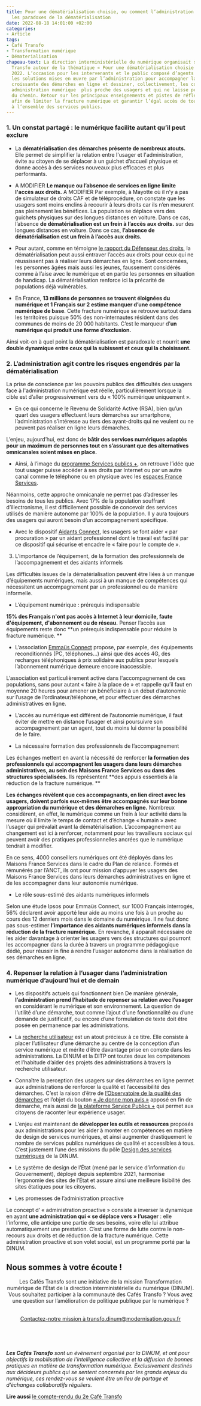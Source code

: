 ```yaml
---
title: Pour une dématérialisation choisie, ou comment l’administration prend en compte
  les paradoxes de la dématérialisation
date: 2022-08-18 14:01:00 +02:00
categories:
- Article
tags:
- Café Transfo
- Transformation numérique
- Dématerialisation
chapeau-text: La direction interministérielle du numérique organisait son 3e Café
  Transfo autour de la thématique « Pour une dématérialisation choisie », fin avril
  2022. L’occasion pour les intervenants et le public composé d’agents de l’État d’interroger
  les solutions mises en œuvre par l’administration pour accompagner la numérisation
  croissante des démarches en ligne et dessiner, collectivement, les contours d’une
  administration numérique  plus proche des usagers et qui ne laisse personne au bord
  du chemin. Retour sur les principaux enseignements et pistes de réflexion évoquées
  afin de limiter la fracture numérique et garantir l’égal accès de toutes et tous
  à l’ensemble des services publics.
---
```


### 1. Un constat partagé : le numérique facilite autant qu’il peut exclure
	
* La **dématérialisation des démarches présente de nombreux atouts.** Elle permet de simplifier la relation entre l'usager et l'administration, évite au citoyen de se déplacer à un guichet d’accueil physique et donne accès à des services nouveaux plus efficaces et plus performants.

* A MODIFIER **Le manque ou l’absence de services en ligne limite l'accès aux droits.** A MODIFIER Par exemple, à Mayotte où il n’y a pas de simulateur de droits CAF et de téléprocédure, on constate que les usagers sont moins enclins à recourir à leurs droits car ils n’en mesurent pas pleinement les bénéfices. La population se déplace vers des guichets physiques sur des longues distances en voiture. Dans ce cas, l’absence **de dématérialisation est un frein à l’accès aux droits.**
sur des longues distances en voiture. Dans ce cas, **l’absence de dématérialisation est un frein à l’accès aux droits.**

* Pour autant, comme en témoigne [le rapport du Défenseur des droits](https://www.defenseurdesdroits.fr/fr/rapports/2022/02/rapport-dematerialisation-des-services-publics-trois-ans-apres-ou-en-est-on), la dématérialisation peut aussi entraver l’accès aux droits pour ceux qui ne réussissent pas à réaliser leurs démarches en ligne. Sont concernées, les personnes âgées mais aussi les jeunes, faussement considérés comme à l’aise avec le numérique et en partie les personnes en situation de handicap. La dématérialisation renforce ici la précarité de populations déjà vulnérables. 

* En France, **13 millions de personnes se trouvent éloignées du numérique et 1 Français sur 2 estime manquer d’une compétence numérique de base**. Cette fracture numérique se retrouve surtout dans les territoires puisque 50% des non-internautes résident dans des communes de moins de 20 000 habitants. C’est le marqueur d’**un numérique qui produit une forme d’exclusion.**

Ainsi voit-on à quel point la dématérialisation est paradoxale et nourrit **une double dynamique entre ceux qui la subissent et ceux qui la choisissent.** 

### 2. L’administration agit contre les risques engendrés par la dématérialisation

La prise de conscience par les pouvoirs publics des difficultés des usagers face à l'administration numérique est réelle, particulièrement lorsque la cible est d’aller progressivement vers du « 100% numérique uniquement ». 

* En ce qui concerne le Revenu de Solidarité Active (RSA), bien qu’un quart des usagers effectuent leurs démarches sur smartphone, l’administration s’intéresse au tiers des ayant-droits qui ne veulent ou ne peuvent pas réaliser en ligne leurs démarches. 

L’enjeu, aujourd’hui, est donc de **bâtir des services numériques adaptés pour un maximum de personnes tout en s’assurant que des alternatives omnicanales soient mises en place.**

* Ainsi, à l’image du [programme Services publics +](https://www.plus.transformation.gouv.fr/), on retrouve l’idée que tout usager puisse accéder à ses droits par Internet ou par un autre canal comme le téléphone ou en physique avec les [espaces France Services](https://agence-cohesion-territoires.gouv.fr/france-services-36).
 
Néanmoins, cette approche omnicanale ne permet pas d’adresser les besoins de tous les publics. Avec 17% de la population souffrant d’illectronisme, il est difficilement possible de concevoir des services utilisés de manière autonome par 100% de la population. Il y aura toujours des usagers qui auront besoin d’un accompagnement spécifique. 

* Avec le dispositif [Aidants Connect](https://aidantsconnect.beta.gouv.fr/), les usagers se font aider « par procuration » par un aidant professionnel dont le travail est facilité par ce dispositif qui sécurise et encadre le « faire pour le compte de ».

3. L’importance de l’équipement, de la formation des professionnels de l’accompagnement et des aidants informels

Les difficultés issues de la dématérialisation peuvent être liées à un manque d’équipements numériques, mais aussi à un manque de compétences qui nécessitent un accompagnement par un professionnel ou de manière informelle. 

* L’équipement numérique : prérequis indispensable

**15% des Français n'ont pas accès à Internet à leur domicile, faute d'équipement, d'abonnement ou de réseau.** Penser l’accès aux équipements reste donc **un prérequis indispensable pour réduire la fracture numérique. **

* L’association [Emmaüs Connect](https://emmaus-connect.org/) propose, par exemple, des équipements reconditionnés (PC, téléphones…) ainsi que des accès 4G, des recharges téléphoniques à prix solidaire aux publics pour lesquels l’abonnement numérique demeure encore inaccessible. 

L’association est particulièrement active dans l'accompagnement de ces populations, sans pour autant « faire à la place de » et rappelle qu’il faut en moyenne 20 heures pour amener un bénéficiaire à un début d’autonomie sur l’usage de l’ordinateur/téléphone, et pour effectuer des démarches administratives en ligne. 

* L’accès au numérique est différent de l’autonomie numérique, il faut éviter de mettre en distance l’usager et ainsi poursuivre son accompagnement par un agent, tout du moins lui donner la possibilité de le faire.

* La nécessaire formation des professionnels de l’accompagnement

Les échanges mettent en avant la nécessité de renforcer **la formation des professionnels qui accompagnent les usagers dans leurs démarches administratives, au sein des Maisons France Services ou dans des structures spécialisées.** Ils représentent **des appuis essentiels à la réduction de la fracture numérique. **

**Les échanges révèlent que ces accompagnants, en lien direct avec les usagers, doivent parfois eux-mêmes être accompagnés sur leur bonne appropriation du numérique et des démarches en ligne.** Nombreux considèrent, en effet, le numérique comme un frein à leur activité dans la mesure où il limite le temps de contact et d’échange « humain » avec l’usager qui prévalait avant la dématérialisation. L’accompagnement au changement est ici à renforcer, notamment pour les travailleurs sociaux qui peuvent avoir des pratiques professionnelles ancrées que le numérique tendrait à modifier.

En ce sens, 4000 conseillers numériques ont été déployés dans les Maisons France Services dans le cadre du Plan de relance. Formés et rémunérés par l’ANCT, ils ont pour mission d’appuyer les usagers des Maisons France Services dans leurs démarches administratives en ligne et de les accompagner dans leur autonomie numérique. 

* Le rôle sous-estimé des aidants numériques informels

Selon une étude Ipsos pour Emmaüs Connect, sur 1000 Français interrogés, 56% déclarent avoir apporté leur aide au moins une fois à un proche au cours des 12 derniers mois dans le domaine du numérique. Il ne faut donc pas sous-estimer **l’importance des aidants numériques informels dans la réduction de la fracture numérique.** En revanche, il apparaît nécessaire de les aider davantage à orienter les usagers vers des structures qui pourront les accompagner dans la durée à travers un programme pédagogique dédié, pour réussir in fine à rendre l’usager autonome dans la réalisation de ses démarches en ligne.

### 4. Repenser la relation à l’usager dans l’administration numérique d’aujourd’hui et de demain

* Les dispositifs actuels qui fonctionnent bien
De manière générale, **l’administration prend l’habitude de repenser sa relation avec l’usager** en considérant le numérique et son environnement. La question de l’utilité d’une démarche, tout comme l’ajout d’une fonctionnalité ou d’une demande de justificatif, ou encore d’une formulation de texte doit être posée en permanence par les administrations. 

* La [recherche utilisateur](https://design.numerique.gouv.fr/fr/formations/recherche-utilisateur/introduction-recherche-utilisateur) est un atout précieux à ce titre. Elle consiste à placer l’utilisateur d’une démarche au centre de la conception d’un service numérique et mérite d’être davantage prise en compte dans les administrations. La DINUM et la DITP ont toutes deux les compétences et l’habitude d’aider des projets des administrations à travers la recherche utilisateur. 

* Connaître la perception des usagers sur des démarches en ligne permet aux administrations de renforcer la qualité et l’accessibilité des démarches. C’est la raison d’être  de [l’Observatoire de la qualité des démarches](https://observatoire.numerique.gouv.fr/) et l’objet du bouton [« Je donne mon avis »](https://observatoire.numerique.gouv.fr/Aide/Donner%20son%20avis) apposé en fin de démarche, mais aussi de [la plateforme Service Publics +](https://www.plus.transformation.gouv.fr/) qui permet aux citoyens de raconter leur expérience usager. 

* L’enjeu est maintenant de **développer les outils et ressources** proposés aux administrations pour les aider à monter en compétences en matière de design de services numériques, et ainsi augmenter drastiquement le nombre de services publics numériques de qualité et accessibles à tous. C’est justement l’une des missions du pôle [Design des services numériques](https://design.numerique.gouv.fr/) de la DINUM.

* Le système de design de l’État (mené par le service d’information du Gouvernement), déployé depuis septembre 2021, harmonise l’ergonomie des sites de l’État et assure ainsi une meilleure lisibilité des sites étatiques pour les citoyens.

* Les promesses de l’administration proactive

Le concept d’ « administration proactive » consiste à inverser la dynamique en ayant **une administration qui « se déplace vers » l’usager** : elle l’informe, elle anticipe une partie de ses besoins, voire elle lui attribue automatiquement une prestation. C’est une forme de lutte contre le non-recours aux droits et de réduction de la fracture numérique. Cette administration proactive et son volet social, est un programme porté par la DINUM.

<div class="noir encadre">
<h2>Nous sommes à votre écoute !</h2>

<div align="center" style="margin-bottom: 40px"><p>Les Cafés Transfo sont une initiative de la mission Transformation numérique de l’État de la direction interministérielle du numérique (DINUM). Vous souhaitez participer à la communauté des Cafés Transfo ? Vous avez une question sur l’amélioration de politique publique par le numérique ?</p>
<br>
<a href="mailto:transfo.dinum@modernisation.gouv.fr" alt="Contactez-nous à transfo.dinum@modernisation.gouv.fr - Ouvre une messagerie électronique" class="button">Contactez-notre mission à transfo.dinum@modernisation.gouv.fr</a></div>
<br></div>

<br>
<i><b>Les Cafés Transfo</b> sont un événement organisé par la DINUM, et ont pour objectifs la mobilisation de l'intelligence collective et la diffusion de bonnes pratiques en matière de transformation numérique. Exclusivement destinés aux décideurs publics qui se sentent concernés par les grands enjeux du numérique, ces rendez-vous se veulent être un lieu de partage et d’échanges collaboratifs réguliers.</i>

**Lire aussi** [le compte-rendu du 2e Café Transfo](https://www.numerique.gouv.fr/actualites/les-3-ambitions-des-administrations-pour-transformer-les-politiques-publiques-de-jeunesse/)